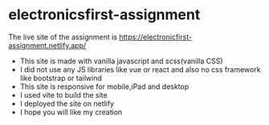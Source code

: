 # electronicsfirst-assignment
The live site of the assignment is https://electronicfirst-assignment.netlify.app/
* This site is made with vanilla javascript and scss(vanilla CSS)
* I did not use any JS libraries like vue or react and also no css framework like bootstrap or tailwind
* This site is responsive for mobile,iPad and desktop
* I used vite to build the site
* I deployed the site on netlify
* I hope you will like my creation

